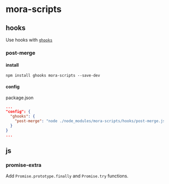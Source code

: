 # mora-scripts


## hooks

Use hooks with [`ghooks`](https://github.com/gtramontina/ghooks)


### post-merge

#### install
```
npm install ghooks mora-scripts --save-dev
```

#### config

package.json

```json
...
"config": {
  "ghooks": {
    "post-merge": "node ./node_modules/mora-scripts/hooks/post-merge.js"
  }
}
...
```

## js

### promise-extra

Add `Promise.prototype.finally` and `Promise.try` functions.

